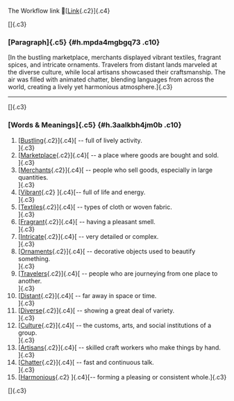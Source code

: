 The Workflow link
👏[[Link](https://www.google.com/url?q=http://www.google.com&sa=D&source=editors&ust=1757132895841241&usg=AOvVaw0_06Qa34drS6pgREYOmjzO){.c2}]{.c4}

[]{.c3}

### [Paragraph]{.c5} {#h.mpda4mgbgq73 .c10}

[In the bustling marketplace, merchants displayed vibrant textiles,
fragrant spices, and intricate ornaments. Travelers from distant lands
marveled at the diverse culture, while local artisans showcased their
craftsmanship. The air was filled with animated chatter, blending
languages from across the world, creating a lively yet harmonious
atmosphere.]{.c3}

------------------------------------------------------------------------

[]{.c3}

### [Words & Meanings]{.c5} {#h.3aalkbh4jm0b .c10}

1.  [[Bustling](https://www.google.com/url?q=http://www.google.com&sa=D&source=editors&ust=1757132895843000&usg=AOvVaw38zhMii7wzaNQ-wdjZNBJB){.c2}]{.c4}[ --
    full of lively activity.\
    ]{.c3}
2.  [[Marketplace](https://www.google.com/url?q=http://www.google.com&sa=D&source=editors&ust=1757132895843432&usg=AOvVaw0gwuO5sA-FOrF6mnpXj4mz){.c2}]{.c4}[ --
    a place where goods are bought and sold.\
    ]{.c3}
3.  [[Merchants](https://www.google.com/url?q=http://www.google.com&sa=D&source=editors&ust=1757132895843838&usg=AOvVaw1ExXIT-9A6EvANnlRzxrlr){.c2}]{.c4}[ --
    people who sell goods, especially in large quantities.\
    ]{.c3}
4.  [[Vibrant](https://www.google.com/url?q=http://www.google.com&sa=D&source=editors&ust=1757132895844155&usg=AOvVaw2rvOxixz2DHk3BmiYm7KON){.c2}
    ]{.c4}[-- full of life and energy.\
    ]{.c3}
5.  [[Textiles](https://www.google.com/url?q=http://www.google.com&sa=D&source=editors&ust=1757132895844408&usg=AOvVaw3NikG9q-OpuVmnPaL6MfH5){.c2}]{.c4}[ --
    types of cloth or woven fabric.\
    ]{.c3}
6.  [[Fragrant](https://www.google.com/url?q=http://www.google.com&sa=D&source=editors&ust=1757132895844670&usg=AOvVaw1VQ2szwA4dlB1P0G82QCIQ){.c2}]{.c4}[ --
    having a pleasant smell.\
    ]{.c3}
7.  [[Intricate](https://www.google.com/url?q=http://www.google.com&sa=D&source=editors&ust=1757132895844895&usg=AOvVaw3DDVaW1bAaCzdN0IqCwEKB){.c2}]{.c4}[ --
    very detailed or complex.\
    ]{.c3}
8.  [[Ornaments](https://www.google.com/url?q=http://www.google.com&sa=D&source=editors&ust=1757132895845106&usg=AOvVaw10uNrfmY1W3amIqMqvlmPy){.c2}]{.c4}[ --
    decorative objects used to beautify something.\
    ]{.c3}
9.  [[Travelers](https://www.google.com/url?q=http://www.google.com&sa=D&source=editors&ust=1757132895845386&usg=AOvVaw0csc965Oq-se3oZsKOeFpf){.c2}]{.c4}[ --
    people who are journeying from one place to another.\
    ]{.c3}
10. [[Distant](https://www.google.com/url?q=http://www.google.com&sa=D&source=editors&ust=1757132895845701&usg=AOvVaw3EUZxQys-2DnWOKViZKjnt){.c2}]{.c4}[ --
    far away in space or time.\
    ]{.c3}
11. [[Diverse](https://www.google.com/url?q=http://www.google.com&sa=D&source=editors&ust=1757132895845944&usg=AOvVaw0ELS7wUdmqFJ0AVvgp53_A){.c2}]{.c4}[ --
    showing a great deal of variety.\
    ]{.c3}
12. [[Culture](https://www.google.com/url?q=http://www.google.com&sa=D&source=editors&ust=1757132895846293&usg=AOvVaw2GbQt_etOTl0pcy5KPFYjO){.c2}]{.c4}[ --
    the customs, arts, and social institutions of a group.\
    ]{.c3}
13. [[Artisans](https://www.google.com/url?q=http://www.google.com&sa=D&source=editors&ust=1757132895846685&usg=AOvVaw2oUeDj93hYwtfsVml9ctEW){.c2}]{.c4}[ --
    skilled craft workers who make things by hand.\
    ]{.c3}
14. [[Chatter](https://www.google.com/url?q=http://www.google.com&sa=D&source=editors&ust=1757132895847037&usg=AOvVaw2OPLjaj736hlCInImSdKIH){.c2}]{.c4}[ --
    fast and continuous talk.\
    ]{.c3}
15. [[Harmonious](https://www.google.com/url?q=http://www.google.com&sa=D&source=editors&ust=1757132895847339&usg=AOvVaw3F1lMcgV_OptSVA2kDAs2Q){.c2}
    ]{.c4}[-- forming a pleasing or consistent whole.]{.c3}

[]{.c3}
